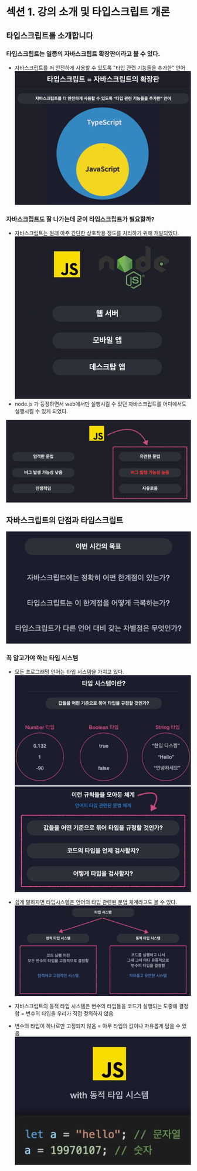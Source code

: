 # 섹션 1. 강의 소개 및 타입스크립트 개론

## 타입스크립트를 소개합니다

### 타입스크립트는 일종의 자바스크립트 확장판이라고 볼 수 있다.
- 자바스크립트를 저 안전하게 사용할 수 있도록 "타입 관련 기능들을 추가한" 언어
![alt text](image.png)

### 자바스크립트도 잘 나가는데 굳이 타입스크립트가 필요할까?
- 자바스크립트는 원래 아주 간단한 상호작용 정도를 처리하기 위해 개발되었다.
![alt text](image-1.png)
- node.js 가 등장하면서 web에서만 실행시킬 수 있던 자바스크립트를 어디에서도 실행시킬 수 있게 되었다.

![alt text](image-2.png)

## 자바스크립트의 단점과 타입스크립트
![alt text](image-3.png)

### 꼭 알고가야 하는 타입 시스템
- 모든 프로그래밍 언어는 타입 시스템을 가지고 있다.
![alt text](image-4.png)
![alt text](image-5.png)
- 쉽게 말하자면 타입시스템은 언어의 타입 관련된 문법 체계라고도 볼 수 있다.
![alt text](image-6.png)

- 자바스크립트의 동적 타입 시스템은 변수의 타입들을 코드가 실행되는 도중에 결정함 
    = 변수의 타입을 우리가 직접 정의하지 않음

- 변수의 타입이 하나로만 고정되지 않음
    = 아무 타입의 값이나 자유롭게 담을 수 있음
![alt text](image-8.png)